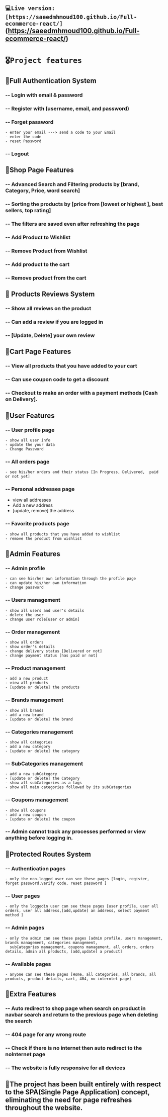 ## `💻Live version: [https://saeedmhmoud100.github.io/Full-ecommerce-react/]`(https://saeedmhmoud100.github.io/Full-ecommerce-react/)

# `🎖️Project features`

## 📌Full Authentication System
 ### -- Login with email & password
 ### -- Register with (username, email, and password)
 ### -- Forget password
    - enter your email ---> send a code to your Email
    - enter the code
    - reset Password
 ### -- Logout

## 📌Shop Page Features
 ### -- Advanced Search and Filtering products by [brand, Category, Price, word search]
 ### -- Sorting the products by [price from [lowest or highest ], best sellers, top rating]
 ### -- The filters are saved even after refreshing the page 
 ### -- Add Product to Wishlist
 ### -- Remove Product from Wishlist
 ### -- Add product to the cart
 ### -- Remove product from the cart

## 📌 Products Reviews System
 ### -- Show all reviews on the product
 ### -- Can add a review if you are logged in
 ### -- [Update, Delete] your own review

## 📌Cart Page Features
 ### -- View all products that you have added to your cart
 ### -- Can use coupon code to get a discount
 ### -- Checkout to make an order with a payment methods [Cash on Delivery].

## 📌User Features
 ### -- User profile page
    - show all user info
    - update the your data
    - Change Password
 ### -- All orders page
    - see his/her orders and their status [In Progress, Delivered,  paid or not yet]
 ### -- Personal addresses page
   - view all addresses
   - Add a new address
   - [update, remove] the address
 ### -- Favorite products page
    - show all products that you have added to wishlist
    - remove the product from wishlist


## 📌Admin Features
 ### -- Admin profile
    - can see his/her own information through the profile page
    - can update his/her own information
    - change password
 ### -- Users management
    - show all users and user's details
    - delete the user
    - change user role[user or admin]
 ### -- Order management
    - show all orders
    - show order's details
    - change delivery status [Delivered or not]
    - change payment status [has paid or not]
 ### -- Product management
    - add a new product
    - view all products 
    - [update or delete] the products
 ### -- Brands management
    - show all brands
    - add a new brand
    - [update or delete] the brand
 ### -- Categories management
    - show all categories
    - add a new category
    - [update or delete] the category
 ### -- SubCategories management
    - add a new subCategory
    - [update or delete] the Category
    - show all subCategories as a tags
    - show all main categories followed by its subCategories
 ### -- Coupons management
    - show all coupons
    - add a new coupon
    - [update or delete] the coupon
 ### -- Admin cannot track any processes performed or view anything before logging in.


## 📌Protected Routes System
 ### -- Authentication pages
    - only the non-logged user can see these pages [login, register, forget password,verify code, reset password ]
 ### -- User pages
    - only the loggedin user can see these pages [user profile, user all orders, user all address,[add,update] an address, select payment method ]
 ### -- Admin pages
    - only the admin can see these pages [admin profile, users management, brands management, categories management,
      subCategories management, coupons management, all orders, orders details, admin all products, [add,update] a product]
 ### -- Available pages
    - anyone can see these pages [Home, all categories, all brands, all products, product details, cart, 404, no interntet page]

## 📌Extra Features
 ### -- Auto redirect to shop page when search on product in navbar search and return to the previous page when deleting the search
 ### -- 404 page for any wrong route
 ### -- Check if there is no internet then auto redirect to the noInternet page
 ### -- The website is fully responsive for all devices

## 📌The project has been built entirely with respect to the SPA(Single Page Application) concept, eliminating the need for page refreshes throughout the website.


